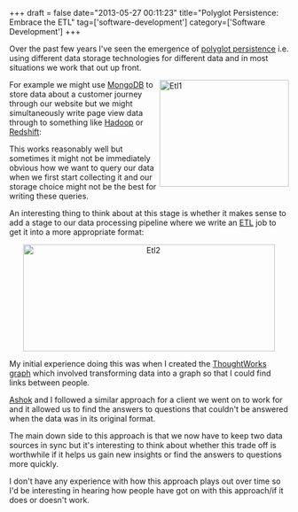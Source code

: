 +++
draft = false
date="2013-05-27 00:11:23"
title="Polyglot Persistence: Embrace the ETL"
tag=['software-development']
category=['Software Development']
+++

<p>Over the past few years I've seen the emergence of <a href="http://martinfowler.com/bliki/PolyglotPersistence.html">polyglot persistence</a> i.e. using different data storage technologies for different data and in most situations we work that out up front.</p>


<div style="float:right">
<img src="{{<siteurl>}}/uploads/2013/05/etl1.png" alt="Etl1" title="etl1.png" border="0" width="233" height="193" />
</div>

<p>For example we might use <a href="http://www.mongodb.org/">MongoDB</a> to store data about a customer journey through our website but we might simultaneously write page view data through to something like <a href="http://hadoop.apache.org/">Hadoop</a> or <a href="http://aws.amazon.com/redshift/">Redshift</a>:</p>



<p>This works reasonably well but sometimes it might not be immediately obvious how we want to query our data when we first start collecting it and our storage choice might not be the best for writing these queries.</p>


<p>An interesting thing to think about at this stage is whether it makes sense to add a stage to our data processing pipeline where we write an <a href="http://en.wikipedia.org/wiki/Extract,_transform,_load">ETL</a> job to get it into a more appropriate format:</p>


<div align="center">
<img src="{{<siteurl>}}/uploads/2013/05/etl2.png" alt="Etl2" title="etl2.png" border="0" width="454" height="193" />
</div>

<p>My initial experience doing this was when I created the <a href="http://skillsmatter.com/podcast/home/what-do-you-want-to-know">ThoughtWorks graph</a> which involved transforming data into a graph so that I could find links between people.</p>


<p><a href="https://twitter.com/A5HOK">Ashok</a> and I followed a similar approach for a client we went on to work for and it allowed us to find the answers to questions that couldn't be answered when the data was in its original format.</p>
 

<p>The main down side to this approach is that we now have to keep two data sources in sync but it's interesting to think about whether this trade off is worthwhile if it helps us gain new insights or find the answers to questions more quickly.</p>


<p>I don't have any experience with how this approach plays out over time so I'd be interesting in hearing how people have got on with this approach/if it does or doesn't work.</p>

